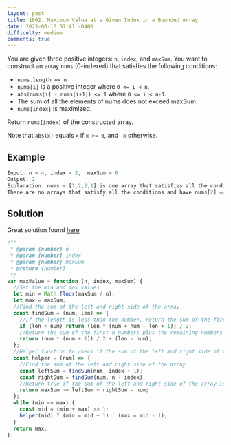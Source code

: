 ```yaml
---
layout: post
title: 1802. Maximum Value at a Given Index in a Bounded Array
date: 2023-06-10 07:41 -0400
difficulty: medium
comments: true
---
```


You are given three positive integers: `n`, `index`, and `maxSum`. You want to construct an array `nums` (0-indexed) that satisfies the following conditions:

- `nums.length == n`
- `nums[i]` is a positive integer where `0 <= i < n`.
- `abs(nums[i] - nums[i+1]) <= 1` where `0 <= i < n-1`.
- The sum of all the elements of nums does not exceed maxSum.
- `nums[index]` is maximized.

Return `nums[index]` of the constructed array.

Note that `abs(x)` equals `x` if `x >= 0`, and `-x` otherwise.

## Example

```javascript
Input: n = 4, index = 2,  maxSum = 6
Output: 2
Explanation: nums = [1,2,2,1] is one array that satisfies all the conditions.
There are no arrays that satisfy all the conditions and have nums[2] == 3, so 2 is the maximum nums[2].
```

## Solution

Great solution found [here](https://leetcode.com/problems/maximum-value-at-a-given-index-in-a-bounded-array/solutions/3621422/simple-javascript-solution/)

```javascript
/**
 * @param {number} n
 * @param {number} index
 * @param {number} maxSum
 * @return {number}
 */
var maxValue = function (n, index, maxSum) {
  //Set the min and max values
  let min = Math.floor(maxSum / n);
  let max = maxSum;
  //Find the sum of the left and right side of the array
  const findSum = (num, len) => {
    //If the length is less than the number, return the sum of the first n numbers
    if (len < num) return (len * (num + num - len + 1)) / 2;
    //Return the sum of the first n numbers plus the remaining numbers
    return (num * (num + 1)) / 2 + (len - num);
  };
  //Helper function to check if the sum of the left and right side of the array is greater than the maxSum
  const helper = (num) => {
    //Find the sum of the left and right side of the array
    const leftSum = findSum(num, index + 1);
    const rightSum = findSum(num, n - index);
    //Return true if the sum of the left and right side of the array is greater than the maxSum
    return maxSum >= leftSum + rightSum - num;
  };
  while (min <= max) {
    const mid = (min + max) >> 1;
    helper(mid) ? (min = mid + 1) : (max = mid - 1);
  }
  return max;
};
```
